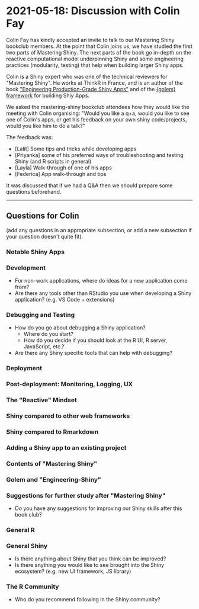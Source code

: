 # 2021-05-18: Discussion with Colin Fay

Colin Fay has kindly accepted an invite to talk to our Mastering Shiny bookclub members.
At the point that Colin joins us, we have studied the first two parts of Mastering Shiny.
The next parts of the book go in-depth on the reactive computational  model underpinning
Shiny and some engineering practices (modularity, testing) that help when building
larger Shiny apps.

Colin is a Shiny expert who was one of the technical reviewers for "Mastering Shiny".
He works at ThinkR in France, and is an author of the book
["Engineering Production-Grade Shiny Apps"](https://engineering-shiny.org/)
and of the [{golem} framework](https://thinkr-open.github.io/golem/) for building Shiy Apps.

We asked the mastering-shiny bookclub attendees how they would like the meeting with
Colin organising:
"Would you like a q+a, would you like to see one of Colin's apps, or get his feedback on
your own shiny code/projects, would you like him to do a talk?"

The feedback was:
- [Lalit] Some tips and tricks while developing apps
- [Priyanka] some of his preferred ways of troubleshooting and testing Shiny (and R scripts
 in general)
- [Layla] Walk-through of one of his apps
- [Federica] App walk-through and tips

It was discussed that if we had a Q&A then we should prepare some questions beforehand.

----

## Questions for Colin
(add any questions in an appropriate subsection, or add a new subsection if your question
doesn't quite fit).

### Notable Shiny Apps

### Development

- For non-work applications, where do ideas for a new application come from?
- Are there any tools other than RStudio you use when developing a Shiny application? (e.g. VS Code + extensions)

### Debugging and Testing

- How do you go about debugging a Shiny application? 
    - Where do you start? 
    - How do you decide if you should look at the R UI, R server, JavaScript, etc.?
- Are there any Shiny specific tools that can help with debugging?

### Deployment

### Post-deployment: Monitoring, Logging, UX

### The "Reactive" Mindset

### Shiny compared to other web frameworks

### Shiny compared to Rmarkdown

### Adding a Shiny app to an existing project

### Contents of "Mastering Shiny"

### Golem and "Engineering-Shiny"

### Suggestions for further study after "Mastering Shiny"

- Do you have any suggestions for improving our Shiny skills after this book club?

### General R

### General Shiny

- Is there anything about Shiny that you think can be improved?
- Is there anything you would like to see brought into the Shiny ecosystem? (e.g. new UI framework, JS library)

### The R Community

- Who do you recommend following in the Shiny community?
